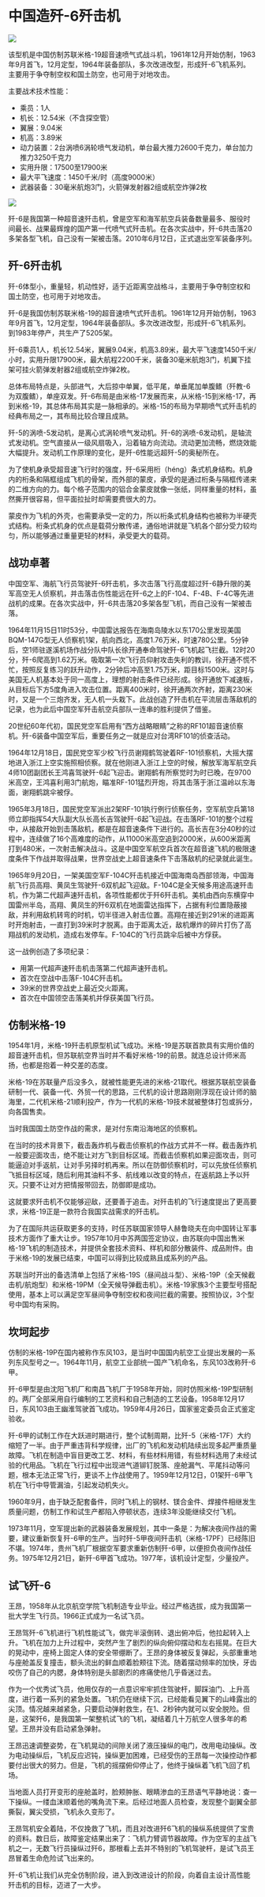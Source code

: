 # 中国造歼-6歼击机

![](./images/Chinese-J-6-Fighter-2.jpg)

该型机是中国仿制苏联米格-19超音速喷气式战斗机，1961年12月开始仿制，1963年9月首飞，12月定型，1964年装备部队，多次改进改型，形成歼-6飞机系列。主要用于争夺制空权和国土防空，也可用于对地攻击。

主要战术技术性能：

- 乘员：1人
- 机长：12.54米（不含探空管）
- 翼展：9.04米
- 机高：3.89米
- 动力装置：2台涡喷6涡轮喷气发动机，单台最大推力2600千克力，单台加力推力3250千克力
- 实用升限：17500至17900米
- 最大平飞速度：1450千米/时（高度9000米）
- 武器装备：30毫米航炮3门，火箭弹发射器2组或航空炸弹2枚

![](./images/Chinese-J-6-Fighter-1.jpg)

歼-6是我国第一种超音速歼击机，曾是空军和海军航空兵装备数量最多、服役时间最长、战果最辉煌的国产第一代喷气式歼击机。在各次实战中，歼-6共击落20多架各型飞机，自己没有一架被击落。2010年6月12日，正式退出空军装备序列。

## 歼-6歼击机

歼-6体型小，重量轻，机动性好，适于近距离空战格斗，主要用于争夺制空权和国土防空，也可用于对地攻击。

歼-6是我国仿制苏联米格-19的超音速喷气式歼击机。1961年12月开始仿制，1963年9月首飞，12月定型，1964年装备部队。多次改进改型，形成歼-6飞机系列。到1983年停产，共生产了5205架。

歼-6乘员1人，机长12.54米，翼展9.04米，机高3.89米，最大平飞速度1450千米/小时，实用升限17900米，最大航程2200千米，装备30毫米航炮3门，机翼下挂架可挂火箭弹发射器2组或航空炸弹2枚。

总体布局特点是，头部进气，大后掠中单翼，低平尾，单垂尾加单腹鳍（歼教-6为双腹鳍），单座双发。歼-6布局是由米格-17发展而来，从米格-15到米格-17，再到米格-19，其总体布局其实是一脉相承的。米格-15的布局为早期喷气式歼击机的经典布局之一，其布局比较合理且成熟。

歼-5的涡喷-5发动机，是离心式涡轮喷气发动机。歼-6的涡喷-6发动机，是轴流式发动机。空气直接从一级风扇吸入，沿着轴方向流动。流动更加流畅，燃烧效能大幅提升。发动机工作原理的变化，是歼-6性能远超歼-5的奥秘所在。

为了使机身承受超音速飞行时的强度，歼-6采用桁（héng）条式机身结构。机身内的桁条和隔框组成飞机的骨架，而外部的蒙皮，承受的是通过桁条与隔框传递来的二维方向的力。每个格子范围内的铝合金蒙皮就像一张纸，同样重量的材料，虽然撕开很容易，但平面拉扯时却需要费很大的力。

蒙皮作为飞机的外壳，也需要承受一定的力，所以桁条式机身结构也被称为半硬壳式结构。桁条式机身的优点是载荷分散传递，通俗地讲就是飞机各个部分受力较均匀，所以能够通过重量更轻的材料，承受更大的载荷。

## 战功卓著

中国空军、海航飞行员驾驶歼-6歼击机，多次击落飞行高度超过歼-6静升限的美军高空无人侦察机，并击落击伤性能远在歼-6之上的F-104、F-4B、F-4C等先进战机的成果。在各次实战中，歼-6共击落20多架各型飞机，而自己没有一架被击落。

1964年11月15日11时53分，中国雷达报告在海南岛陵水以东170公里发现美国BQM-147G型无人侦察机1架，航向西北，高度1.76万米，时速780公里。5分钟后，空1师驻遂溪机场作战分队中队长徐开通奉命驾驶歼-6飞机起飞拦截。12时20分，歼-6爬高到1.62万米。吸取第一次飞行员仰射攻击失利的教训，徐开通不慌不忙，按照反复练习的跃升动作，2分钟后冲高至1.75万米，距目标1500米。这时与美国无人机基本处于同一高度上，理想的射击条件已经形成。徐开通放下减速板，从目标后下方5度角进入攻击位置。距离400米时，徐开通两次齐射，距离230米时，又是一个三炮齐发，无人机一头栽下。此战创造了歼击机在平流层击落敌机的记录，也为此后中国空军歼击航空兵部队一连串的胜利提供了借鉴。

20世纪60年代初，国民党空军启用有“西方战略眼睛”之称的RF101超音速侦察机。歼-6装备中国空军后，重要任务之一就是应对台湾RF101的侦查活动。

1964年12月18日，国民党空军少校飞行员谢翔鹤驾驶着RF-101侦察机，大摇大摆地进入浙江上空实施照相侦察。就在他刚进入浙江上空的时候，解放军海军航空兵4师10团副团长王鸿喜驾驶歼-6起飞迎击。谢翔鹤有所察觉时为时已晚，在9700米高空，王鸿喜利用3门航炮，瞄准RF-101猛烈开炮，将其击落于浙江温岭以东海面，谢翔鹤跳伞被俘。

1965年3月18日，国民党空军派出2架RF-101执行例行侦察任务，空军航空兵第18师立即指挥54大队副大队长高长吉驾驶歼-6起飞迎战。在击落RF-101的整个过程中，从接敌开始到击落敌机，都是在超音速条件下进行的。高长吉在3分40秒的过程中，连续做了16个高难度的动作，从11000米高空追到2000米，从600米距离打到480米，一次射击解决战斗。这是中国空军航空兵首次在超音速飞机的极限速度条件下作战并取得战果，世界空战史上超音速条件下击落敌机的纪录就此诞生。

1965年9月20日，一架美国空军F-104C歼击机接近中国海南岛西部领海，中国海航飞行员高翔、黄凤生驾驶歼-6双机起飞迎敌。F-104C是全天候多用途高速歼击机，作为第二代超声速歼击机，各项性能都优于歼6歼击机。美机由西向东横穿中国雷州半岛，高翔、黄凤生的歼6双机在地面雷达指挥下，占据有利位置隐蔽接敌，并利用敌机转弯的时机，切半径进入射击位置。高翔在接近到291米的进距离时开炮射击，一直打到39米时才脱离。由于距离太近，敌机爆炸的碎片打伤了高翔战机的发动机，造成右发停车。F-104C的飞行员跳伞后被中方俘获。

这一战例创造了多项纪录：

- 用第一代超声速歼击机击落第二代超声速歼击机。
- 首次在空战中击落F-104C歼击机。
- 39米的世界空战史上最近交火距离。
- 首次在中国领空击落美机并俘获美国飞行员。

## 仿制米格-19

1954年1月，米格-19歼击机原型机试飞成功。米格-19是苏联首款具有实用价值的超音速歼击机，但苏联航空界当时并不看好米格-19的前景。就连总设计师米高扬，也都是抱着一种交差的态度。

米格-19在苏联量产后没多久，就被性能更先进的米格-21取代。根据苏联航空装备研制一代、装备一代、外贸一代的思路，三代机的设计思路刚刚浮现在设计师的脑海里，二代机米格-21顺利投产，作为一代机的米格-19技术就被整体打包或拆分，向各国售卖。

当时我国国土防空作战的需求，是对付东南沿海地区的侦察机。

在当时的技术背景下，截击轰炸机与截击侦察机的作战方式并不一样。截击轰炸机一般要迎面攻击，绝不能让对方飞到目标区域。而截击侦察机如果迎面攻击，则可能逼迫对手返航，让对手另择时机再来。所以在防御侦察机时，可以先放任侦察机飞抵目标区域，随后利用其油料不多、航线难以改变的特点，在返航路上予以歼灭。只要不让对方把情报带回去，防御即是成功。

这就要求歼击机不仅能够迎敌，还要善于追击。对歼击机的飞行速度提出了更高要求，米格-19正是一款符合我国实战需求的歼击机。

为了在国际共运获取更多的支持，时任苏联国家领导人赫鲁晓夫在向中国转让军事技术方面作了重大让步。1957年10月中苏两国签定协议，由苏联向中国出售米格-19飞机的制造技术，并提供全套技术资料、样机和部分散装件、成品附件。由于米格-19的发展已结束，中国可以得到比较成熟且成系列的产品。

苏联当时开出的备选清单上包括了米格-19S（昼间战斗型）、米格-19P（全天候截击机/航炮型）和米格-19PM（全天候导弹截击机）。米格-19家族3个主要型号搭配使用，基本上可以满足空军昼间争夺制空权和夜间拦截的需要。按照协议，3个型号中国均有采购。

## 坎坷起步

仿制的米格-19P在国内被称作东风103，是当时中国国内航空工业提出发展的一系列东风型号之一。1964年11月，航空工业部统一国产飞机命名，东风103改称歼-6甲。

歼-6甲型是由沈阳飞机厂和南昌飞机厂于1958年开始，同时仿照米格-19P型研制的。两厂全部采用自行编制的工艺资料和自己制造的工艺设备。1958年12月17日，东风103由王幽淮驾驶首飞成功。1959年4月26日，国家鉴定委员会正式鉴定验收。

歼-6甲的试制工作在大跃进时期进行，整个试制周期，比歼-5（米格-17F）大约缩短了一半。由于严重违背科学规律，出厂的飞机和发动机陆续出现多起严重质量故障。飞机在制造中盲目更改工艺、材料，有些材料用错，有些材料选用了未经试验的代用品。飞机在飞行过程中出现进气道铆钉脱落、座舱漏气、平尾抖动等问题，根本无法正常飞行，更谈不上作战使用了。1959年12月12日，01架歼-6甲飞机在飞行中导管漏油，引起发动机失火。

1960年9月，由于缺乏配套备件，同时飞机上的钢材、镁合金件、焊接件相继发生质量问题，仿制工作和试生产都陷入停顿状态，连续3年没能继续交付飞机。

1973年11月，空军提出新的武器装备发展规划，其中一条是：为解决夜间作战的需要，建议重新恢复歼-6甲的生产。当时歼-5甲夜间歼击机（米格-17PF）已经陈旧不堪。1974年，贵州飞机厂根据空军要求重新仿制歼-6甲，以便担负夜间作战任务。1975年12月21日，新歼-6甲首飞成功。1977年，该机设计定型，少量投产。

## 试飞歼-6

王昂，1958年从北京航空学院飞机制造专业毕业。经过严格选拔，成为我国第一批大学生飞行员。1966正式成为一名试飞员。

王昂驾歼-6飞机进行飞机性能试飞，做完半滚倒转、退出俯冲后，他拉起转入上升。飞机在加力上升过程中，突然产生了剧烈的纵向俯仰摆动和左右摇晃。在巨大的晃动中，座椅上固定人体的安全带绷断了。王昂的身体被反复弹起，头部重重地与座舱盖反复撞击，额头流出的鲜血顺着脸颊往下流。随着摆动频率的加快，牙齿咬伤了自己的内腮，身体特别是头部剧烈的疼痛使他几乎昏迷过去。

作为一个优秀试飞员，他用仅存的一点意识牢牢抓住驾驶杆，脚踩油门、上升高度，进行着一系列的紧急处置。飞机仍在继续下沉，已经能看见翼下的山峰露出的尖顶。情况越来越紧急，只要启动弹射救生，在1、2秒钟内就可以安全脱险。但是，这架歼6，是我国第一架整机试飞的飞机，凝结着几十万航空人很多年的希望。王昂并没有启动紧急弹射。

王昂迅速调整姿势，在飞机晃动的间隙关闭了液压操纵的电门，改用电动操纵。改为电动操纵后，飞机反应迟钝，操纵更加困难，已经受伤的王昂每一次操控动作都要付出很大的努力。但是，飞机的摇摆俯仰停止了，他终于操纵着飞机飞回了机场。

当地面人员打开变形的座舱盖时，脸颊肿胀、眼睛渗血的王昂语气平静地说：查一下操纵。一缕血沫顺着他的嘴角流下来。后经过地面人员检查，发现整个副翼全部撕裂，翼尖受损，飞机永久变形了。

王昂驾机安全着陆，不仅挽救了飞机，而且对改进歼6飞机的操纵系统提供了宝贵的资料。数日后，故障鉴定结果出来了：飞机力臂调节器故障。作为空军的主战飞机之一，无数飞行员操纵过歼6，那根看上去并不特别的飞机驾驶杆，是试飞员王昂冒着生命危险试飞出来的。

歼-6飞机让我们从完全仿制阶段，进入到改进设计的阶段，向着自主设计高性能歼击机的目标，迈进了一大步。